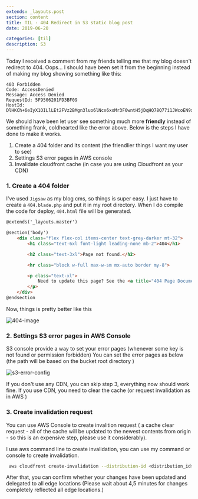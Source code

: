 ```yaml
---
extends: _layouts.post
section: content
title: TIL - 404 Redirect in S3 static blog post
date: 2019-06-20

categories: [til]
description: S3 
---
```


Today I received a comment from my friends telling me that my blog doesn't redirect to 404.
Oops...
I should have been set it from the beginning instead of making my blog showing something like this:

```
403 Forbidden
Code: AccessDenied
Message: Access Denied
RequestId: 5F9506201FD3BF09
HostId: DlHKCh+6eIyX1OILlLEt2FVz2BMgn3luo6lNcx6xxMr3F0wntH5jDqHQ78Q77i1JWcoEN9xb//c=
```

We should have been let user see something much more **friendly** instead of something frank, coldhearted like the error above.
Below is the steps I have done to make it works.
1. Create a 404 folder and its content (the friendlier things I want my user to see)
2. Settings S3 error pages in AWS console
3. Invalidate cloudfront cache (in case you are using Cloudfront as your CDN)

### 1. Create a 404 folder
I've used `Jigsaw` as my blog cms, so things is super easy. I just have to create a `404.blade.php` and put it in my root directory. When I do compile the code for deploy, `404.html` file will be generated.

```html
@extends('_layouts.master')

@section('body')
    <div class="flex flex-col items-center text-grey-darker mt-32">
        <h1 class="text-6xl font-light leading-none mb-2">404</h1>

        <h2 class="text-3xl">Page not found.</h2>

        <hr class="block w-full max-w-sm mx-auto border my-8">

        <p class="text-xl">
            Need to update this page? See the <a title="404 Page Documentation" href="https://jigsaw.tighten.co/docs/custom-404-page/">Jigsaw documentation</a>.
        </p>
    </div>
@endsection
```

Now, things is pretty better like this 

![404-image](/assets/img/custom-404.png)

### 2. Settings S3 error pages in AWS Console

S3 console provide a way to set your error pages (whenever some key is not found or permission forbidden)
You can set the error pages as below (the path will be based on the bucket root directory )

![s3-error-config](/assets/img/s3-error-config.png)

If you don't use any CDN, you can skip step 3, everything now should work fine.
If you use CDN, you need to clear the cache (or request invalidation as in AWS )

### 3. Create invalidation request
You can use AWS Console to create invalition request ( a cache clear request - all of the cache will be updated to the newest contents from origin - so this is an expensive step, please use it considerably).

I use aws command line to create invalidation, you can use my command or console to create invalidation.

```bash
 aws cloudfront create-invalidation --distribution-id <distribution_id> --paths "/*" --profile <profile_id>
```

After that, you can confirm whether your changes have been updated and delegated to all edge locations
(Please wait about 4,5 minutes for changes completely reflected all edge locations.)



